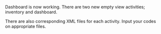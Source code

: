 Dashboard is now working. There are two new empty view activities; inventory and dashboard.

There are also corresponding XML files for each activity. Input your codes on appropriate files.
